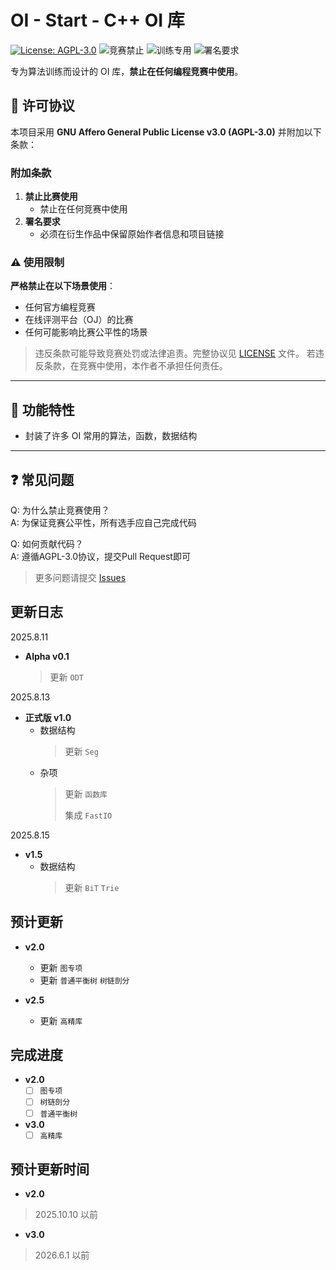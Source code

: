 # OI - Start - C++ OI 库

[![License: AGPL-3.0](https://img.shields.io/badge/License-AGPL_v3-blue.svg)](https://www.gnu.org/licenses/agpl-3.0)
![竞赛禁止](https://img.shields.io/badge/竞赛使用-禁止-red)
![训练专用](https://img.shields.io/badge/用途-算法训练-9cf)
![署名要求](https://img.shields.io/badge/署名-必须保留-brightgreen)

专为算法训练而设计的 OI 库，**禁止在任何编程竞赛中使用**。

## 📜 许可协议
本项目采用 **GNU Affero General Public License v3.0 (AGPL-3.0)** 并附加以下条款：

### 附加条款
1. **禁止比赛使用**  
   - 禁止在任何竞赛中使用
2. **署名要求**  
   - 必须在衍生作品中保留原始作者信息和项目链接

### ⚠️ 使用限制
**严格禁止在以下场景使用**：
- 任何官方编程竞赛
- 在线评测平台（OJ）的比赛
- 任何可能影响比赛公平性的场景

> 违反条款可能导致竞赛处罚或法律追责。完整协议见 [LICENSE](https://github.com/Transparent-fish/OI-Start/main/LICENSE.txt) 文件。
> 若违反条款，在竞赛中使用，本作者不承担任何责任。

---

## 🚀 功能特性
- 封装了许多 OI 常用的算法，函数，数据结构
---

## ❓ 常见问题
Q: 为什么禁止竞赛使用？  
A: 为保证竞赛公平性，所有选手应自己完成代码

Q: 如何贡献代码？  
A: 遵循AGPL-3.0协议，提交Pull Request即可

> 更多问题请提交 [Issues](https://github.com/Transparent-fish/OI-Start/issues)

## 更新日志

2025.8.11
- **Alpha v0.1**
  > 更新 `ODT`

2025.8.13
- **正式版 v1.0**
   - 数据结构 
     > 更新  `Seg`
     >
   - 杂项
     > 更新 `函数库`
     >
     > 集成 `FastIO`

2025.8.15
- **v1.5**
  - 数据结构
    > 更新 `BiT` `Trie`

## **预计更新**

- **v2.0**
  - 更新 `图专项`
  - 更新 `普通平衡树` `树链剖分`


- **v2.5**
  - 更新 `高精库`

## **完成进度**

- **v2.0**
  - [ ] `图专项`
  - [ ] `树链剖分`
  - [ ] `普通平衡树`

- **v3.0**
  - [ ] `高精库`

## 预计更新时间

- **v2.0**
> 2025.10.10 以前

- **v3.0**
> 2026.6.1 以前
